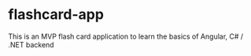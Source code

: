# flashcard-app
This is an MVP flash card application to learn the basics of Angular, C# / .NET backend
